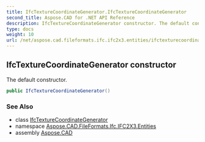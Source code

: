 ```yaml
---
title: IfcTextureCoordinateGenerator.IfcTextureCoordinateGenerator
second_title: Aspose.CAD for .NET API Reference
description: IfcTextureCoordinateGenerator constructor. The default constructor
type: docs
weight: 10
url: /net/aspose.cad.fileformats.ifc.ifc2x3.entities/ifctexturecoordinategenerator/ifctexturecoordinategenerator/
---
```

## IfcTextureCoordinateGenerator constructor

The default constructor.

```csharp
public IfcTextureCoordinateGenerator()
```

### See Also

* class [IfcTextureCoordinateGenerator](../)
* namespace [Aspose.CAD.FileFormats.Ifc.IFC2X3.Entities](../../ifctexturecoordinategenerator/)
* assembly [Aspose.CAD](../../../)


